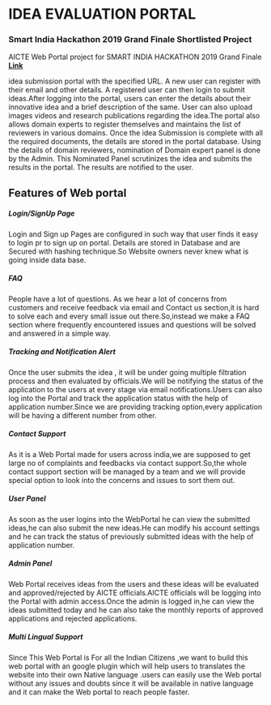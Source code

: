 <h1>IDEA EVALUATION PORTAL</h1>
<h3>Smart India Hackathon 2019 Grand Finale Shortlisted Project</h3>

AICTE Web Portal project for SMART INDIA HACKATHON 2019 Grand Finale
<a href="https://getinnovative.herokuapp.com/"><b>Link</b></a> 

<p>idea submission portal with the specified URL. A new user can register with their email and other details. A registered user can then login to submit
ideas.After logging into the portal, users can enter the details about their innovative idea and a brief description of the same. User can also upload images videos and research publications regarding the idea.The portal also allows domain experts to register themselves and maintains the list of reviewers in various domains. Once the idea Submission is complete with all the required documents, the details are stored in the portal database. Using the details of domain reviewers, nomination of Domain expert panel is done by the Admin. This Nominated Panel scrutinizes the idea and submits the results in the portal. The results are notified to the user.</p>

<h2>Features of Web portal</h2>
<h5>Login/SignUp Page</h5>
<p>Login and Sign up Pages are configured in such way that user finds it easy to login pr to sign up on portal. Details are stored in Database and are Secured with hashing technique.So Website owners never knew what is going inside data base.</p>
<h5>FAQ</h5>
<p>People have a lot of questions. As we hear a lot of concerns from customers and receive feedback via email and Contact us section,it is hard to solve each and every small issue out there.So,instead we make a FAQ section where frequently encountered issues and questions will be solved and answered in a simple way.</p>
<h5>Tracking and Notification Alert</h5>
<p>Once the user submits the idea , it will be under going multiple filtration process and then evaluated by officials.We will be notifying the status of the application to the users at every stage via email notifications.Users can also log into the Portal and track the application status with the help of application number.Since we are providing tracking option,every application will be having a different number from other.</p>
<h5>Contact Support</h5>
<p>As it is a Web Portal made for users across india,we are supposed to get large no of complaints and feedbacks via contact support.So,the whole contact support section will be managed by a team and we will provide special option to look into the concerns and issues to sort them out.</p>
<h5>User Panel</h5>
<p>As soon as the user logins into the WebPortal he can view the submitted ideas,he can also submit the new ideas.He can modify his account settings and he can track the status of previously submitted ideas with the help of application number.</p>
<h5>Admin Panel</h5>
<p>Web Portal receives ideas from the users and these ideas will be evaluated and approved/rejected by AICTE officials.AICTE officials will be logging into the Portal with admin access.Once the admin is logged in,he can view the ideas submitted today and he can also take the monthly reports of approved applications and rejected applications.</p>
<h5>Multi Lingual Support</h5>
<p>Since This Web Portal is For all the Indian Citizens ,we want to build this web portal with an google plugin which will help users to translates the website into their own Native language .users can easily use the Web portal without any issues and doubts since it will be available in native language and it can make the Web portal to reach people faster.</p>
